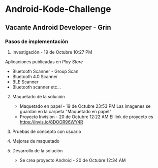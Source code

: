 # Android-Kode-Challenge
## Vacante Android Developer - Grin

### Pasos de implementación

1) Investigación - 19 de Octubre 10:27 PM

Aplicaciones publicadas en _Play Store_
*   Bluetooth Scanner - Group Scan
*   Bluetooth 4.0 Scanner
*   BLE Scanner
*   Bluetooth scanner
etc...

2) Maquetado de la solución
    - Maquetado en papel - 19 de Octubre 23:53 PM
    Las imagenes se guardan en la carpeta "Maquetado en papel"
    - Proyecto Invision - 20 de Octubre 12:22 AM
    El link de proyecto es https://invis.io/8DOOR96WY4R

3) Pruebas de concepto con usuario

4) Mejoras de maquetado

5) Desarrollo de la solución
    - Se crea proyecto Android - 20 de Octubre 12:34 AM
